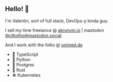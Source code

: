 ## Hello! 🫣

I'm Valentin, sort of full stack, DevOps-y kinda guy.

I sell my time freelance @ [akronym.io](https://akronym.io) | mastodon [@ctholho@mastodon.social](https://mastodon.social/@ctholho).

And I work with the folks @ [unimed.de](https://unimed.de)

* 🔨 TypeScript
* 🐍 Python
* 🐘 Postgres
* 🦀 Rust
* ☸️ Kubernetes
